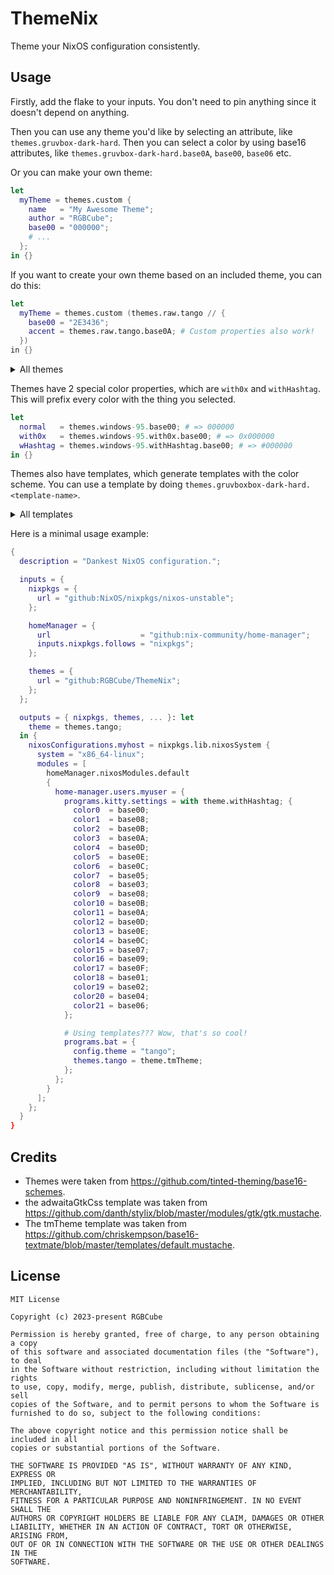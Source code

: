 # ThemeNix

Theme your NixOS configuration consistently.

## Usage

Firstly, add the flake to your inputs.
You don't need to pin anything since it doesn't depend on anything.

Then you can use any theme you'd like by selecting an attribute, like `themes.gruvbox-dark-hard`.
Then you can select a color by using base16 attributes, like `themes.gruvbox-dark-hard.base0A`, `base00`, `base06` etc.

Or you can make your own theme:

```nix
let
  myTheme = themes.custom {
    name   = "My Awesome Theme";
    author = "RGBCube";
    base00 = "000000";
    # ...
  };
in {}
```

If you want to create your own theme based on an included theme, you can do this:

```nix
let
  myTheme = themes.custom (themes.raw.tango // {
    base00 = "2E3436";
    accent = themes.raw.tango.base0A; # Custom properties also work!
  })
in {}
```

<details>
<summary>All themes</summary>

```
3024 (Hey, if you want to use this theme, you'll have to do `themes."3024"`)
apathy
apprentice
ashes
atelier-cave-light
atelier-cave
atelier-dune-light
atelier-dune
atelier-estuary-light
atelier-estuary
atelier-forest-light
atelier-forest
atelier-heath-light
atelier-heath
atelier-lakeside-light
atelier-lakeside
atelier-plateau-light
atelier-plateau
atelier-savanna-light
atelier-savanna
atelier-seaside-light
atelier-seaside
atelier-sulphurpool-light
atelier-sulphurpool
atlas
ayu-dark
ayu-light
ayu-mirage
bespin
black-metal-bathory
black-metal-burzum
black-metal-dark-funeral
black-metal-gorgoroth
black-metal-immortal
black-metal-khold
black-metal-marduk
black-metal-mayhem
black-metal-nile
black-metal-venom
black-metal
blueforest
blueish
brewer
bright
brogrammer
brushtrees-dark
brushtrees
caroline
catppuccin-frappe
catppuccin-latte
catppuccin-macchiato
catppuccin-mocha
chalk
circus
classic-dark
classic-light
codeschool
colors
cupcake
cupertino
da-one-black
da-one-gray
da-one-ocean
da-one-paper
da-one-sea
da-one-white
danqing-light
danqing
darcula
darkmoss
darktooth
darkviolet
decaf
default-dark
default-light
dirtysea
dracula
edge-dark
edge-light
eighties
embers
emil
equilibrium-dark
equilibrium-gray-dark
equilibrium-gray-light
equilibrium-light
eris
espresso
eva-dim
eva
evenok-dark
everforest-dark-hard
everforest
flat
framer
fruit-soda
gigavolt
github
google-dark
google-light
gotham
grayscale-dark
grayscale-light
greenscreen
gruber
gruvbox-dark-hard
gruvbox-dark-medium
gruvbox-dark-pale
gruvbox-dark-soft
gruvbox-light-hard
gruvbox-light-medium
gruvbox-light-soft
gruvbox-material-dark-hard
gruvbox-material-dark-medium
gruvbox-material-dark-soft
gruvbox-material-light-hard
gruvbox-material-light-medium
gruvbox-material-light-soft
hardcore
harmonic16-dark
harmonic16-light
heetch-light
heetch
helios
hopscotch
horizon-dark
horizon-light
horizon-terminal-dark
horizon-terminal-light
humanoid-dark
humanoid-light
ia-dark
ia-light
icy
irblack
isotope
kanagawa
katy
kimber
lime
macintosh
marrakesh
materia
material-darker
material-lighter
material-palenight
material-vivid
material
mellow-purple
mexico-light
mocha
monokai
mountain
nebula
nord
nova
ocean
oceanicnext
one-light
onedark
outrun-dark
oxocarbon-dark
oxocarbon-light
pandora
papercolor-dark
papercolor-light
paraiso
pasque
phd
pico
pinky
pop
porple
primer-dark-dimmed
primer-dark
primer-light
purpledream
qualia
railscasts
rebecca
rose-pine-dawn
rose-pine-moon
rose-pine
sagelight
sakura
sandcastle
selenized-black
selenized-dark
selenized-light
selenized-white
seti
shades-of-purple
shadesmear-dark
shadesmear-light
shapeshifter
silk-dark
silk-light
snazzy
solarflare-light
solarflare
solarized-dark
solarized-light
spaceduck
spacemacs
standardized-dark
standardized-light
stella
still-alive
summercamp
summerfruit-dark
summerfruit-light
synth-midnight-dark
synth-midnight-light
tango
tarot
tender
tokyo-city-dark
tokyo-city-light
tokyo-city-terminal-dark
tokyo-city-terminal-light
tokyo-night-dark
tokyo-night-light
tokyo-night-storm
tokyo-night-terminal-dark
tokyo-night-terminal-light
tokyo-night-terminal-storm
tokyodark-terminal
tokyodark
tomorrow-night-eighties
tomorrow-night
tomorrow
tube
twilight
unikitty-dark
unikitty-light
unikitty-reversible
uwunicorn
vice
vulcan
windows-10-light
windows-10
windows-95-light
windows-95
windows-highcontrast-light
windows-highcontrast
windows-nt-light
windows-nt
woodland
xcode-dusk
zenbones
zenburn
```
</details>

Themes have 2 special color properties, which are `with0x` and `withHashtag`.
This will prefix every color with the thing you selected.

```nix
let
  normal   = themes.windows-95.base00; # => 000000
  with0x   = themes.windows-95.with0x.base00; # => 0x000000
  wHashtag = themes.windows-95.withHashtag.base00; # => #000000
in {}
```

Themes also have templates, which generate templates with the color scheme.
You can use a template by doing `themes.gruvboxbox-dark-hard.<template-name>`.

<details>
<summary>All templates</summary>

```
adwaitaGtkCss
tmTheme
```
</details>

Here is a minimal usage example:

```nix
{
  description = "Dankest NixOS configuration.";

  inputs = {
    nixpkgs = {
      url = "github:NixOS/nixpkgs/nixos-unstable";
    };

    homeManager = {
      url                    = "github:nix-community/home-manager";
      inputs.nixpkgs.follows = "nixpkgs";
    };

    themes = {
      url = "github:RGBCube/ThemeNix";
    };
  };

  outputs = { nixpkgs, themes, ... }: let
    theme = themes.tango;
  in {
    nixosConfigurations.myhost = nixpkgs.lib.nixosSystem {
      system = "x86_64-linux";
      modules = [
        homeManager.nixosModules.default
        {
          home-manager.users.myuser = {
            programs.kitty.settings = with theme.withHashtag; {
              color0  = base00;
              color1  = base08;
              color2  = base0B;
              color3  = base0A;
              color4  = base0D;
              color5  = base0E;
              color6  = base0C;
              color7  = base05;
              color8  = base03;
              color9  = base08;
              color10 = base0B;
              color11 = base0A;
              color12 = base0D;
              color13 = base0E;
              color14 = base0C;
              color15 = base07;
              color16 = base09;
              color17 = base0F;
              color18 = base01;
              color19 = base02;
              color20 = base04;
              color21 = base06;
            };

            # Using templates??? Wow, that's so cool!
            programs.bat = {
              config.theme = "tango";
              themes.tango = theme.tmTheme;
            };
          };
        }
      ];
    };
  }
}
```

## Credits

- Themes were taken from https://github.com/tinted-theming/base16-schemes.
- the adwaitaGtkCss template was taken from https://github.com/danth/stylix/blob/master/modules/gtk/gtk.mustache.
- The tmTheme template was taken from https://github.com/chriskempson/base16-textmate/blob/master/templates/default.mustache.

## License

```
MIT License

Copyright (c) 2023-present RGBCube

Permission is hereby granted, free of charge, to any person obtaining a copy
of this software and associated documentation files (the "Software"), to deal
in the Software without restriction, including without limitation the rights
to use, copy, modify, merge, publish, distribute, sublicense, and/or sell
copies of the Software, and to permit persons to whom the Software is
furnished to do so, subject to the following conditions:

The above copyright notice and this permission notice shall be included in all
copies or substantial portions of the Software.

THE SOFTWARE IS PROVIDED "AS IS", WITHOUT WARRANTY OF ANY KIND, EXPRESS OR
IMPLIED, INCLUDING BUT NOT LIMITED TO THE WARRANTIES OF MERCHANTABILITY,
FITNESS FOR A PARTICULAR PURPOSE AND NONINFRINGEMENT. IN NO EVENT SHALL THE
AUTHORS OR COPYRIGHT HOLDERS BE LIABLE FOR ANY CLAIM, DAMAGES OR OTHER
LIABILITY, WHETHER IN AN ACTION OF CONTRACT, TORT OR OTHERWISE, ARISING FROM,
OUT OF OR IN CONNECTION WITH THE SOFTWARE OR THE USE OR OTHER DEALINGS IN THE
SOFTWARE.
```
